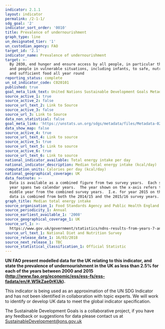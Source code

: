 ```yaml
---
indicator: 2.1.1
layout: indicator
permalink: /2-1-1/
sdg_goal: '2'
indicator_sort_order: '0010'
title: Prevalence of undernourishment
graph_type: line
un_designated_tier: '1'
un_custodian_agency: FAO
target_id: '2.1'
indicator_name: Prevalence of undernourishment
target: >-
  By 2030, end hunger and ensure access by all people, in particular the poor
  and people in vulnerable situations, including infants, to safe, nutritious
  and sufficient food all year round
reporting_status: complete
un_sd_indicator_code: C020101
published: true
goal_meta_link_text: United Nations Sustainable Development Goals Metadata (pdf 232kB)
source_active_1: true
source_active_2: false
source_url_text_2: Link to Source
source_active_3: false
source_url_3: Link to Source
data_non_statistical: false
goal_meta_link: 'https://unstats.un.org/sdgs/metadata/files/Metadata-02-01-01.pdf'
data_show_map: false
source_active_4: true
source_url_text_4: Link to source
source_active_5: true
source_url_text_5: Link to source
source_active_6: true
source_url_text_6: Link to source
national_indicator_available: Total energy intake per day
national_indicator_description: Median total energy intake (kcal/day)
computation_units: Calories per day (kcal/day)
national_geographical_coverage: UK
data_footnote: >-
  Data is available as a combined figure from two survey years.  Each survey
  year spans two calendar years.  The year shown on the x-axis refers to the
  middle year from the combined survey years.  I.e. for year 2015 on the x axis,
  data is combined from both the 2014/15 and the 2015/16 survey years. 
graph_title: Median total energy intake
source_organisation_1: Food Standards Agency and Public Health England
source_periodicity_1: Annual
source_earliest_available_1: '2008'
source_geographical_coverage_1: UK
source_url_1: >-
  https://www.gov.uk/government/statistics/ndns-results-from-years-7-and-8-combined
source_url_text_1: National Diet and Nutrition Survey
source_release_date_1: 16/03/2018
source_next_release_1: TBC
source_statistical_classification_1: Official Statistic
---
```

**UN FAO present modelled data for the UK relating to this indicator, and state the prevalence of undernourishment in the UK as less than 2.5% for each of the years between 2000 and 2015 (http://www.fao.org/economic/ess/ess-fs/ess-fadata/en/#.W5kZae0rKUk).**

This indicator is being used as an approximation of the UN SDG Indicator and has not been identified in collaboration with topic experts. We will work to identify or develop UK data to meet the global indicator specification.


The Sustainable Development Goals is a collaborative project, if you have any feedback or suggestions for data please contact us at <SustainableDevelopment@ons.gov.uk>
